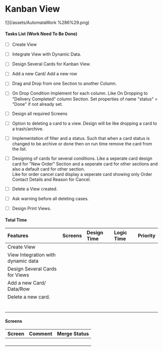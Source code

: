 # Kanban View

![](/assets/AutomataWork %286%29.png)

#### Tasks List \(Work Need To Be Done\)

* [ ] Create View
* [ ] Integrate View with Dynamic Data.
* [ ] Design Several Cards for Kanban View.
* [ ] Add a new Card/ Add a new row
* [ ] Drag and Drop from one Section to another Column.
* [ ] On Drop Condition Implement for each column. Like On Dropping to "Delivery Completed" column Section. Set properties of name "status" = "Done" if not already set.
* [ ] Design all required Screens

* [ ] Option to deleting a card to a view. Design will be like dropping a card to a trash/archive.

* [ ] Implementation of filter and a status. Such that when a card status is changed to be archive or done then on run time remove the card from the list. 

* [ ] Designing of cards for several conditions. Like a seperate card design card for "New Order" Section and a seperate card for other sections and also a default card for other section.  
  Like for order cancel card display a seperate card showing only Order Contact Details and Reason for Cancel.

* [ ] Delete a View created.

* [ ] Ask warning before all deleting cases.

* [ ] Design Print Views.

#### Total Time

| Features | Screens | Design Time | Logic Time | Priority |
| :--- | :--- | :--- | :--- | :--- |
| Create View |  |  |  |  |
| View Integration with dynamic data |  |  |  |  |
| Design Several Cards for Views |  |  |  |  |
| Add a new Card/ Data/Row |  |  |  |  |
| Delete a new card. |  |  |  |  |
|  |  |  |  |  |
|  |  |  |  |  |
|  |  |  |  |  |
|  |  |  |  |  |
|  |  |  |  |  |
|  |  |  |  |  |

#### Screens

| Screen | Comment | Merge Status |
| :--- | :--- | :--- |
|  |  |  |
|  |  |  |
|  |  |  |
|  |  |  |

#### 




